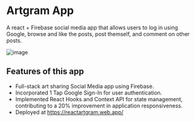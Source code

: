 # Artgram App
A react + Firebase social media app that allows users to log in using Google, browse and like the posts, post themself, and comment on other posts.

![image](https://github.com/animesh0701/ArtgramApp/assets/87601469/481b18d4-dea4-411c-94ae-3a49a6821fd6)

## Features of this app
- Full-stack art sharing Social Media app using Firebase.
- Incorporated 1 Tap Google Sign-In for user authentication.
- Implemented React Hooks and Context API for state management, contributing to a 20% improvement in application responsiveness.
- Deployed at https://reactartgram.web.app/


